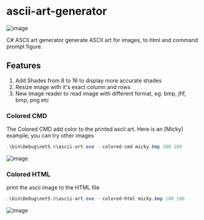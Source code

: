# ascii-art-generator
![image](https://user-images.githubusercontent.com/33037271/215918227-6b940782-9528-4426-8d7c-330953ab2f41.png)

C# ASCII art generator generate ASCII art  for images, to html and command prompt figure.

## Features
1. Add Shades from 8 to 16 to display more accurate shades
2. Resize image with it's exact column and rows
3. New Image reader to read image with different format, eg: bmp, jfif, bmp, png etc

### Colored CMD
The Colored CMD add color to the printed ascii art.
Here is an [Micky] example, you can try other images

```powershell
.\bin\Debug\net5.0\ascii-art.exe --colored-cmd micky.bmp 100 100
```
![image](https://user-images.githubusercontent.com/33037271/215918647-d31d644c-82fa-4f85-9ede-c343c278ff9f.png)


### Colored HTML
print the ascii image to the HTML file
```powershell
.\bin\Debug\net5.0\ascii-art.exe --colored-html micky.bmp 100 100
```
![image](https://user-images.githubusercontent.com/33037271/215918773-16426352-7a01-4ffc-8541-b5c6fef3493b.png)
